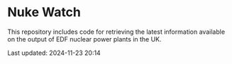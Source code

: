 # Nuke Watch

This repository includes code for retrieving the latest information available on the output of EDF nuclear power plants in the UK.

Last updated: 2024-11-23 20:14